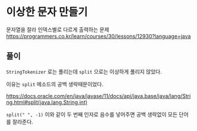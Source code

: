 # 이상한 문자 만들기

문자열을 잘라 인덱스별로 다르게 출력하는 문제
https://programmers.co.kr/learn/courses/30/lessons/12930?language=java

## 풀이

`StringTokenizer` 로는 풀리는데 `split` 으로는 이상하게 풀리지 않았다.

이유는 `split` 메소드의 공백 생략때문이었다.

https://docs.oracle.com/en/java/javase/11/docs/api/java.base/java/lang/String.html#split(java.lang.String,int)

`split(" ", -1)` 이와 같이 두 번째 인자로 음수를 넣어주면 공백 생략없이 모든 단어를 잘라준다. 
